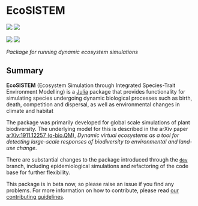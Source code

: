 # EcoSISTEM
[![][docs-main-img]][docs-main-url] [![][docs-dev-img]][docs-dev-url]


[![][actions-img]][actions-url] [![][codecov-img]][codecov-url]

*Package for running dynamic ecosystem simulations*

## Summary

**EcoSISTEM** (Ecosystem Simulation through Integrated Species-Trait Environment Modelling) is a [Julia](http://www.julialang.org) package that
provides functionality for simulating species undergoing dynamic
biological processes such as birth, death, competition and dispersal, as well as environmental changes in climate and habitat

The package was primarily developed for global scale simulations of
plant biodiversity. The underlying model for this is described in the arXiv
paper [arXiv:1911.12257 (q-bio.QM)][paper-url],
*Dynamic virtual ecosystems as a tool for detecting large-scale
responses of biodiversity to environmental and land-use change*.

There are substantial changes to the package introduced through the [`dev`][dev-url] branch, including epidemiological simulations and refactoring of the code base for further flexibility.

This package is in beta now, so please raise an issue if you find any problems. For more information on how to contribute, please read [our contributing guidelines](CONTRIBUTING.md).

[paper-url]: https://arxiv.org/abs/1911.12257
[docs-main-img]: https://img.shields.io/badge/docs-main-blue.svg
[docs-main-url]: https://boydorr.github.io/EcoSISTEM.jl/main/
[docs-dev-img]: https://img.shields.io/badge/docs-dev-blue.svg
[docs-dev-url]: https://boydorr.github.io/EcoSISTEM.jl/dev/
[actions-img]: https://github.com/boydorr/EcoSISTEM.jl/actions/workflows/testing.yaml/badge.svg?branch=main
[actions-url]: https://github.com/boydorr/EcoSISTEM.jl/actions
[codecov-img]: https://codecov.io/gh/boydorr/EcoSISTEM.jl/branch/main/graph/badge.svg
[codecov-url]: https://codecov.io/gh/boydorr/EcoSISTEM.jl?branch=main
[dev-url]: https://github.com/boydorr/EcoSISTEM.jl/tree/dev
